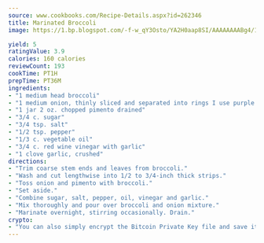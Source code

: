 ```yaml
---
source: www.cookbooks.com/Recipe-Details.aspx?id=262346
title: Marinated Broccoli
image: https://1.bp.blogspot.com/-f-w_qY3Osto/YA2H0aap8SI/AAAAAAAABg4/17myAO5s9b8JksYvWDXpYkaDlcY0g6k_gCLcBGAsYHQ/s296/3.png

yield: 5
ratingValue: 3.9
calories: 160 calories
reviewCount: 193
cookTime: PT1H
prepTime: PT36M
ingredients:
- "1 medium head broccoli"
- "1 medium onion, thinly sliced and separated into rings I use purple onion"
- "1 jar 2 oz. chopped pimento drained"
- "3/4 c. sugar"
- "3/4 tsp. salt"
- "1/2 tsp. pepper"
- "1/3 c. vegetable oil"
- "3/4 c. red wine vinegar with garlic"
- "1 clove garlic, crushed"
directions:
- "Trim coarse stem ends and leaves from broccoli."
- "Wash and cut lengthwise into 1/2 to 3/4-inch thick strips."
- "Toss onion and pimento with broccoli."
- "Set aside."
- "Combine sugar, salt, pepper, oil, vinegar and garlic."
- "Mix thoroughly and pour over broccoli and onion mixture."
- "Marinate overnight, stirring occasionally. Drain."
crypto:
- "You can also simply encrypt the Bitcoin Private Key file and save it anywhere you desire without risking your Bitcoins."
---
```

